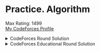 # Practice. Algorithm
Max Rating: 1499  
[My CodeForces Profile](https://codeforces.com/profile/louis_LIU)  

<details>
<summary>CodeForces Round Solution</summary>
<table>
  <tr>
    <td></td>
    <td> A </td>
    <td> B </td>
    <td> C </td>
    <td> D </td>
    <td> E </td>
    <td> F </td>
    <td> G </td>
  </tr>
  <tr>
    <td>#666 (Div. 2)</td>
    <td><a href="https://github.com/louisfghbvc/other/blob/master/CodeForces/Round%20%23666%20(Div.%202)/A%20-%20Juggling%20Letters.cpp">Juggling Letters</a></td>
    <td><a href="https://github.com/louisfghbvc/other/blob/master/CodeForces/Round%20%23666%20(Div.%202)/B%20-%20Power%20Sequence.cpp">Power Sequence</a></td>
    <td><a href="https://github.com/louisfghbvc/other/blob/master/CodeForces/Round%20%23666%20(Div.%202)/C - Multiples of Length.cpp">Multiples of Length</a></td>
    <td><a href="https://github.com/louisfghbvc/other/blob/master/CodeForces/Round%20%23666%20(Div.%202)/D - Stoned Game.cpp">Stoned Game</a></td>
  </tr>
  <tr>
    <td>#665 (Div. 2)</td>
    <td><a href="https://github.com/louisfghbvc/other/blob/master/CodeForces/Round%20%23665/A%20-%20Distance%20and%20Axis.cpp">Distance and Axis</a></td>
    <td><a href="https://github.com/louisfghbvc/other/blob/master/CodeForces/Round%20%23665/B%20-%20Ternary%20Sequence.cpp">Ternary Sequence</a></td>
    <td><a href="https://github.com/louisfghbvc/other/blob/master/CodeForces/Round%20%23665/C%20-%20Mere%20Array.cpp">Mere Array</a></td>
    <td><a href="https://github.com/louisfghbvc/other/blob/master/CodeForces/Round%20%23665/D%20-%20Maximum%20Distributed%20Tree.cpp">Maximum Distributed Tree</a></td>
  </tr>
  <tr>
    <td>#664 (Div. 2)</td>
    <td><a href="https://github.com/louisfghbvc/other/blob/master/CodeForces/Round%20%23664%20(Div%202)/A%20-%20Boboniu%20Likes%20to%20Color%20Balls.cpp">Boboniu Likes to Color Balls</a></td>
    <td><a href="https://github.com/louisfghbvc/other/blob/master/CodeForces/Round%20%23664%20(Div%202)/B%20-%20Boboniu%20Plays%20Chess.cpp">Boboniu Plays Chess</a></td>
    <td><a href="https://github.com/louisfghbvc/other/blob/master/CodeForces/Round%20%23664%20(Div%202)/C%20-%20Boboniu%20and%20Bit%20Operations.cpp">Boboniu and Bit Operations</a></td>
    <td><a href="https://github.com/louisfghbvc/other/blob/master/CodeForces/Round%20%23664%20(Div%202)/D%20-%20Boboniu%20Chats%20with%20Du.cpp">Boboniu Chats with Du</a></td>
  </tr>
</table>
</details>

<details>
<summary>CodeForces Educational Round Solution</summary>
<table>
   <tr>
    <td></td>
    <td> A </td>
    <td> B </td>
    <td> C </td>
    <td> D </td>
    <td> E </td>
    <td> F </td>
    <td> G </td>
  </tr>
  
  <tr>
    <td>#94 (Div. 2)</td>
    <td><a href="https://github.com/louisfghbvc/other/blob/master/CodeForces/Educational%20Round%2094%20(Rated%20for%20Div.%202)/A%20-%20String%20Similarity.cpp">String Similarity</a></td>
    <td><a href="https://github.com/louisfghbvc/other/blob/master/CodeForces/Educational%20Round%2094%20(Rated%20for%20Div.%202)/B - RPG Protagonist.cpp">RPG Protagonist</a></td>
    <td><a href="https://github.com/louisfghbvc/other/blob/master/CodeForces/Educational%20Round%2094%20(Rated%20for%20Div.%202)/C - Binary String Reconstruction.cpp">Binary String Reconstruction</a></td>
    <td><a href="https://github.com/louisfghbvc/other/blob/master/CodeForces/Educational%20Round%2094%20(Rated%20for%20Div.%202)/D - Zigzags.cpp">Zigzags</a></td>
    <td><a href="https://github.com/louisfghbvc/other/blob/master/CodeForces/Educational%20Round%2094%20(Rated%20for%20Div.%202)/E - Clear the Multiset.cpp">Clear the Multiset</a></td>
  </tr>
  <tr>
    <td>#93 (Div. 2)</td>
    <td><a href="https://github.com/louisfghbvc/other/tree/master/CodeForces/Educational%20Round%2093/A - Bad Triangle.cpp">Bad Triangle</a></td>
    <td><a href="https://github.com/louisfghbvc/other/tree/master/CodeForces/Educational%20Round%2093/B - Substring Removal Game.cpp">Substring Removal Game</a></td>
    <td><a href="https://github.com/louisfghbvc/other/tree/master/CodeForces/Educational%20Round%2093/C - Good Subarrays.cpp">Good Subarrays</a></td>
    <td><a href="https://github.com/louisfghbvc/other/tree/master/CodeForces/Educational%20Round%2093/D - Colored Rectangles.cpp">Colored Rectangles</a></td>
    <td><a href="https://github.com/louisfghbvc/other/tree/master/CodeForces/Educational%20Round%2093/E - Two Types of Spells.cpp">Two Types of Spells</a></td>
  </tr>  
</table>
</details>
